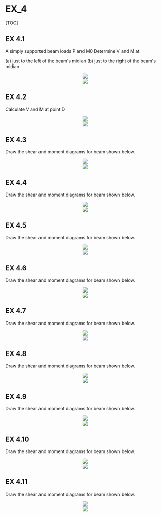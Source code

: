 # EX_4

[TOC]

## EX 4.1

A simply supported beam loads P and M0 Determine V and M at:

(a) just to the left of the beam's midian
(b) just to the right of the beam's midian

<div align = center><img src = "./assets/EX_4_figure_1.png"></div>
<div align = center><img src = "./assets/EX_4_figure_2.jpg"></div>

## EX 4.2

Calculate V and M at point D

<div align = center><img src = "./assets/EX_4_figure_3.png"></div>
<div align = center><img src = "./assets/EX_4_figure_4.jpg"></div>

## EX 4.3

Draw the shear and moment diagrams for beam shown below.

<div align = center><img src = "./assets/EX_4_figure_5.png"></div>
<div align = center><img src = "./assets/EX_4_figure_6.jpg"></div>

## EX 4.4

Draw the shear and moment diagrams for beam shown below.

<div align = center><img src = "./assets/EX_4_figure_7.png"></div>
<div align = center><img src = "./assets/EX_4_figure_8.jpg"></div>

## EX 4.5

Draw the shear and moment diagrams for beam shown below.

<div align = center><img src = "./assets/EX_4_figure_9.png"></div>
<div align = center><img src = "./assets/EX_4_figure_10.jpg"></div>

## EX 4.6

Draw the shear and moment diagrams for beam shown below.
<div align = center><img src = "./assets/EX_4_figure_11.png"></div>
<div align = center><img src = "./assets/EX_4_figure_12.jpg"></div>

## EX 4.7

Draw the shear and moment diagrams for beam shown below.

<div align = center><img src = "./assets/EX_4_figure_13.png"></div>
<div align = center><img src = "./assets/EX_4_figure_14.jpg"></div>

## EX 4.8

Draw the shear and moment diagrams for beam shown below.

<div align = center><img src = "./assets/EX_4_figure_15.png"></div>
<div align = center><img src = "./assets/EX_4_figure_16.jpg"></div>


## EX 4.9

Draw the shear and moment diagrams for beam shown below.

<div align = center><img src = "./assets/EX_4_figure_17.png"></div>
<div align = center><img src = "./assets/EX_4_figure_18.png"></div>


## EX 4.10

Draw the shear and moment diagrams for beam shown below.
<div align = center><img src = "./assets/EX_4_figure_19.png"></div>
<div align = center><img src = "./assets/EX_4_figure_20.jpg"></div>


## EX 4.11

Draw the shear and moment diagrams for beam shown below.
<div align = center><img src = "./assets/EX_4_figure_21.png"></div>
<div align = center><img src = "./assets/EX_4_figure_22.jpg"></div>

